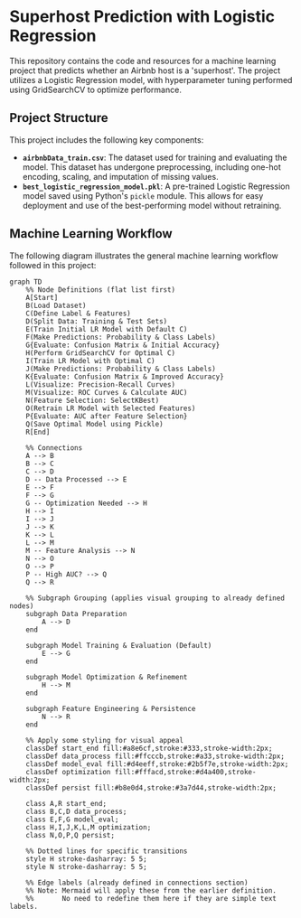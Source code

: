 # Superhost Prediction with Logistic Regression

This repository contains the code and resources for a machine learning project that predicts whether an Airbnb host is a 'superhost'. The project utilizes a Logistic Regression model, with hyperparameter tuning performed using GridSearchCV to optimize performance.

## Project Structure

This project includes the following key components:

* **`airbnbData_train.csv`**: The dataset used for training and evaluating the model. This dataset has undergone preprocessing, including one-hot encoding, scaling, and imputation of missing values.
* **`best_logistic_regression_model.pkl`**: A pre-trained Logistic Regression model saved using Python's `pickle` module. This allows for easy deployment and use of the best-performing model without retraining.

## Machine Learning Workflow

The following diagram illustrates the general machine learning workflow followed in this project:

```mermaid
graph TD
    %% Node Definitions (flat list first)
    A[Start]
    B(Load Dataset)
    C(Define Label & Features)
    D(Split Data: Training & Test Sets)
    E(Train Initial LR Model with Default C)
    F(Make Predictions: Probability & Class Labels)
    G{Evaluate: Confusion Matrix & Initial Accuracy}
    H(Perform GridSearchCV for Optimal C)
    I(Train LR Model with Optimal C)
    J(Make Predictions: Probability & Class Labels)
    K{Evaluate: Confusion Matrix & Improved Accuracy}
    L(Visualize: Precision-Recall Curves)
    M(Visualize: ROC Curves & Calculate AUC)
    N(Feature Selection: SelectKBest)
    O(Retrain LR Model with Selected Features)
    P{Evaluate: AUC after Feature Selection}
    Q(Save Optimal Model using Pickle)
    R[End]

    %% Connections
    A --> B
    B --> C
    C --> D
    D -- Data Processed --> E
    E --> F
    F --> G
    G -- Optimization Needed --> H
    H --> I
    I --> J
    J --> K
    K --> L
    L --> M
    M -- Feature Analysis --> N
    N --> O
    O --> P
    P -- High AUC? --> Q
    Q --> R

    %% Subgraph Grouping (applies visual grouping to already defined nodes)
    subgraph Data Preparation
        A --> D
    end

    subgraph Model Training & Evaluation (Default)
        E --> G
    end

    subgraph Model Optimization & Refinement
        H --> M
    end

    subgraph Feature Engineering & Persistence
        N --> R
    end

    %% Apply some styling for visual appeal
    classDef start_end fill:#a8e6cf,stroke:#333,stroke-width:2px;
    classDef data_process fill:#ffcccb,stroke:#a33,stroke-width:2px;
    classDef model_eval fill:#d4eeff,stroke:#2b5f7e,stroke-width:2px;
    classDef optimization fill:#fffacd,stroke:#d4a400,stroke-width:2px;
    classDef persist fill:#b8e0d4,stroke:#3a7d44,stroke-width:2px;

    class A,R start_end;
    class B,C,D data_process;
    class E,F,G model_eval;
    class H,I,J,K,L,M optimization;
    class N,O,P,Q persist;

    %% Dotted lines for specific transitions
    style H stroke-dasharray: 5 5;
    style N stroke-dasharray: 5 5;

    %% Edge labels (already defined in connections section)
    %% Note: Mermaid will apply these from the earlier definition.
    %%       No need to redefine them here if they are simple text labels.
